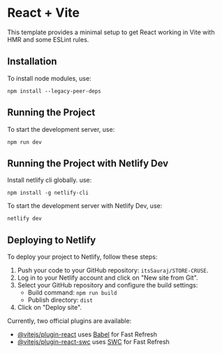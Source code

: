 # React + Vite

This template provides a minimal setup to get React working in Vite with HMR and some ESLint rules.

## Installation

To install node modules, use:
```
npm install --legacy-peer-deps
```

## Running the Project

To start the development server, use:
```
npm run dev
```

## Running the Project with Netlify Dev

Install netlify cli globally.
use:
```
npm install -g netlify-cli
```

To start the development server with Netlify Dev, use:
```
netlify dev
```

## Deploying to Netlify

To deploy your project to Netlify, follow these steps:

1. Push your code to your GitHub repository: `itsSauraj/STORE-CRUSE`.
2. Log in to your Netlify account and click on "New site from Git".
3. Select your GitHub repository and configure the build settings:
    - Build command: `npm run build`
    - Publish directory: `dist`
4. Click on "Deploy site".

Currently, two official plugins are available:

- [@vitejs/plugin-react](https://github.com/vitejs/vite-plugin-react/blob/main/packages/plugin-react/README.md) uses [Babel](https://babeljs.io/) for Fast Refresh
- [@vitejs/plugin-react-swc](https://github.com/vitejs/vite-plugin-react-swc) uses [SWC](https://swc.rs/) for Fast Refresh

